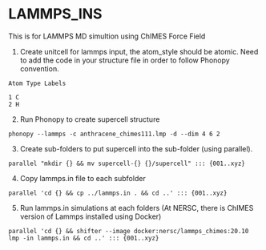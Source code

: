 # LAMMPS_INS
This is for LAMMPS MD simultion using ChIMES Force Field

1. Create unitcell for lammps input, the atom_style should be atomic. Need to add the code in your structure file in order to follow Phonopy convention.
```
Atom Type Labels

1 C
2 H
```
2. Run Phonopy to create supercell structure
   
```
phonopy --lammps -c anthracene_chimes111.lmp -d --dim 4 6 2
```

3. Create sub-folders to put supercell into the sub-folder (using parallel).
```
parallel "mkdir {} && mv supercell-{} {}/supercell" ::: {001..xyz}
```

4. Copy lammps.in file to each subfolder
```
parallel 'cd {} && cp ../lammps.in . && cd ..' ::: {001..xyz}
```

5. Run lammps.in simulations at each folders (At NERSC, there is ChIMES version of Lammps installed using Docker) 
```
parallel 'cd {} && shifter --image docker:nersc/lammps_chimes:20.10 lmp -in lammps.in && cd ..' ::: {001..xyz}
```
